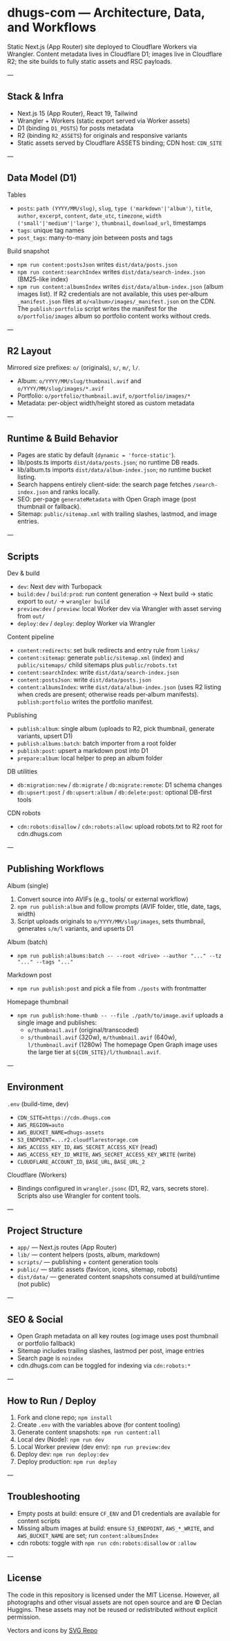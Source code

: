 # dhugs-com — Architecture, Data, and Workflows

Static Next.js (App Router) site deployed to Cloudflare Workers via Wrangler. Content metadata lives in Cloudflare D1; images live in Cloudflare R2; the site builds to fully static assets and RSC payloads.

—

## Stack & Infra

- Next.js 15 (App Router), React 19, Tailwind
- Wrangler + Workers (static export served via Worker assets)
- D1 (binding `D1_POSTS`) for posts metadata
- R2 (binding `R2_ASSETS`) for originals and responsive variants
- Static assets served by Cloudflare ASSETS binding; CDN host: `CDN_SITE`

—

## Data Model (D1)

Tables
- `posts`: `path (YYYY/MM/slug)`, `slug`, `type ('markdown'|'album')`, `title`, `author`, `excerpt`, `content`, `date_utc`, `timezone`, `width ('small'|'medium'|'large')`, `thumbnail`, `download_url`, timestamps
- `tags`: unique tag names
- `post_tags`: many-to-many join between posts and tags

Build snapshot
- `npm run content:postsJson` writes `dist/data/posts.json`
- `npm run content:searchIndex` writes `dist/data/search-index.json` (BM25-like index)
- `npm run content:albumsIndex` writes `dist/data/album-index.json` (album images list). If R2 credentials are not available, this uses per‑album `_manifest.json` files at `o/<album>/images/_manifest.json` on the CDN. The `publish:portfolio` script writes the manifest for the `o/portfolio/images` album so portfolio content works without creds.

—

## R2 Layout

Mirrored size prefixes: `o/` (originals), `s/`, `m/`, `l/`.

- Album: `o/YYYY/MM/slug/thumbnail.avif` and `o/YYYY/MM/slug/images/*.avif`
- Portfolio: `o/portfolio/thumbnail.avif`, `o/portfolio/images/*`
- Metadata: per-object width/height stored as custom metadata

—

## Runtime & Build Behavior

- Pages are static by default (`dynamic = 'force-static'`).
- lib/posts.ts imports `dist/data/posts.json`; no runtime DB reads.
- lib/album.ts imports `dist/data/album-index.json`; no runtime bucket listing.
- Search happens entirely client-side: the search page fetches `/search-index.json` and ranks locally.
- SEO: per-page `generateMetadata` with Open Graph image (post thumbnail or fallback).
- Sitemap: `public/sitemap.xml` with trailing slashes, lastmod, and image entries.

—

## Scripts

Dev & build
- `dev`: Next dev with Turbopack
- `build:dev` / `build:prod`: run content generation → Next build → static export to `out/` → `wrangler build`
- `preview:dev` / `preview`: local Worker dev via Wrangler with asset serving from `out/`
- `deploy:dev` / `deploy`: deploy Worker via Wrangler

Content pipeline
- `content:redirects`: set bulk redirects and entry rule from `links/`
- `content:sitemap`: generate `public/sitemap.xml` (index) and `public/sitemaps/` child sitemaps plus `public/robots.txt`
- `content:searchIndex`: write `dist/data/search-index.json`
- `content:postsJson`: write `dist/data/posts.json`
- `content:albumsIndex`: write `dist/data/album-index.json` (uses R2 listing when creds are present; otherwise reads per‑album manifests). `publish:portfolio` writes the portfolio manifest.

Publishing
- `publish:album`: single album (uploads to R2, pick thumbnail, generate variants, upsert D1)
- `publish:albums:batch`: batch importer from a root folder
- `publish:post`: upsert a markdown post into D1
- `prepare:album`: local helper to prep an album folder

DB utilities
- `db:migration:new` / `db:migrate` / `db:migrate:remote`: D1 schema changes
- `db:upsert:post` / `db:upsert:album` / `db:delete:post`: optional DB-first tools

CDN robots
- `cdn:robots:disallow` / `cdn:robots:allow`: upload robots.txt to R2 root for cdn.dhugs.com

—

## Publishing Workflows

Album (single)
1) Convert source into AVIFs (e.g., tools/ or external workflow)
2) `npm run publish:album` and follow prompts (AVIF folder, title, date, tags, width)
3) Script uploads originals to `o/YYYY/MM/slug/images`, sets thumbnail, generates `s/m/l` variants, and upserts D1

Album (batch)
- `npm run publish:albums:batch -- --root <drive> --author "..." --tz "..." --tags "..."`

Markdown post
- `npm run publish:post` and pick a file from `./posts` with frontmatter

Homepage thumbnail
- `npm run publish:home-thumb -- --file ./path/to/image.avif` uploads a single image and publishes:
  - `o/thumbnail.avif` (original/transcoded)
  - `s/thumbnail.avif` (320w), `m/thumbnail.avif` (640w), `l/thumbnail.avif` (1280w)
  The homepage Open Graph image uses the large tier at `${CDN_SITE}/l/thumbnail.avif`.

—

## Environment

`.env` (build-time, dev)
- `CDN_SITE=https://cdn.dhugs.com`
- `AWS_REGION=auto`
- `AWS_BUCKET_NAME=dhugs-assets`
- `S3_ENDPOINT=...r2.cloudflarestorage.com`
- `AWS_ACCESS_KEY_ID`, `AWS_SECRET_ACCESS_KEY` (read)
- `AWS_ACCESS_KEY_ID_WRITE`, `AWS_SECRET_ACCESS_KEY_WRITE` (write)
- `CLOUDFLARE_ACCOUNT_ID`, `BASE_URL`, `BASE_URL_2`

Cloudflare (Workers)
- Bindings configured in `wrangler.jsonc` (D1, R2, vars, secrets store). Scripts also use Wrangler for content tools.

—

## Project Structure

- `app/` — Next.js routes (App Router)
- `lib/` — content helpers (posts, album, markdown)
- `scripts/` — publishing + content generation tools
- `public/` — static assets (favicon, icons, sitemap, robots)
- `dist/data/` — generated content snapshots consumed at build/runtime (not public)

—

## SEO & Social

- Open Graph metadata on all key routes (og:image uses post thumbnail or portfolio fallback)
- Sitemap includes trailing slashes, lastmod per post, image entries
- Search page is `noindex`
- cdn.dhugs.com can be toggled for indexing via `cdn:robots:*`

—

## How to Run / Deploy

1) Fork and clone repo; `npm install`
2) Create `.env` with the variables above (for content tooling)
3) Generate content snapshots: `npm run content:all`
4) Local dev (Node): `npm run dev`
5) Local Worker preview (dev env): `npm run preview:dev`
6) Deploy dev: `npm run deploy:dev`
7) Deploy production: `npm run deploy`

—

## Troubleshooting

- Empty posts at build: ensure `CF_ENV` and D1 credentials are available for content scripts
- Missing album images at build: ensure `S3_ENDPOINT`, `AWS_*_WRITE`, and `AWS_BUCKET_NAME` are set; run `content:albumsIndex`
- cdn robots: toggle with `npm run cdn:robots:disallow` or `:allow`

—

## License

The code in this repository is licensed under the MIT License. However, all photographs and other visual assets are not open source and are © Declan Huggins. These assets may not be reused or redistributed without explicit permission.

Vectors and icons by <a href="https://www.svgrepo.com" target="_blank" rel="noopener noreferrer">SVG Repo</a>
